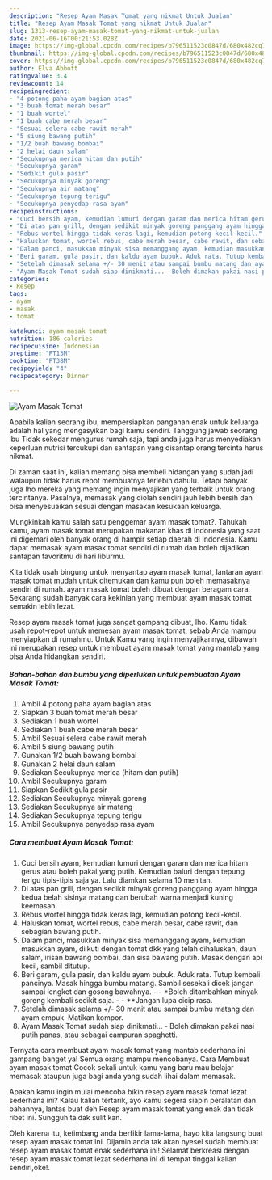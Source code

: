 ```yaml
---
description: "Resep Ayam Masak Tomat yang nikmat Untuk Jualan"
title: "Resep Ayam Masak Tomat yang nikmat Untuk Jualan"
slug: 1313-resep-ayam-masak-tomat-yang-nikmat-untuk-jualan
date: 2021-06-16T00:21:53.028Z
image: https://img-global.cpcdn.com/recipes/b796511523c0847d/680x482cq70/ayam-masak-tomat-foto-resep-utama.jpg
thumbnail: https://img-global.cpcdn.com/recipes/b796511523c0847d/680x482cq70/ayam-masak-tomat-foto-resep-utama.jpg
cover: https://img-global.cpcdn.com/recipes/b796511523c0847d/680x482cq70/ayam-masak-tomat-foto-resep-utama.jpg
author: Elva Abbott
ratingvalue: 3.4
reviewcount: 14
recipeingredient:
- "4 potong paha ayam bagian atas"
- "3 buah tomat merah besar"
- "1 buah wortel"
- "1 buah cabe merah besar"
- "Sesuai selera cabe rawit merah"
- "5 siung bawang putih"
- "1/2 buah bawang bombai"
- "2 helai daun salam"
- "Secukupnya merica hitam dan putih"
- "Secukupnya garam"
- "Sedikit gula pasir"
- "Secukupnya minyak goreng"
- "Secukupnya air matang"
- "Secukupnya tepung terigu"
- "Secukupnya penyedap rasa ayam"
recipeinstructions:
- "Cuci bersih ayam, kemudian lumuri dengan garam dan merica hitam gerus atau boleh pakai yang putih. Kemudian baluri dengan tepung terigu tipis-tipis saja ya. Lalu diamkan selama 10 menitan."
- "Di atas pan grill, dengan sedikit minyak goreng panggang ayam hingga kedua belah sisinya matang dan berubah warna menjadi kuning keemasan."
- "Rebus wortel hingga tidak keras lagi, kemudian potong kecil-kecil."
- "Haluskan tomat, wortel rebus, cabe merah besar, cabe rawit, dan sebagian bawang putih."
- "Dalam panci, masukkan minyak sisa memanggang ayam, kemudian masukkan ayam, diikuti dengan tomat dkk yang telah dihaluskan, daun salam, irisan bawang bombai, dan sisa bawang putih. Masak dengan api kecil, sambil ditutup."
- "Beri garam, gula pasir, dan kaldu ayam bubuk. Aduk rata. Tutup kembali pancinya. Masak hingga bumbu matang. Sambil sesekali dicek jangan sampai lengket dan gosong bawahnya.   *Boleh ditambahkan minyak goreng kembali sedikit saja.   **Jangan lupa cicip rasa."
- "Setelah dimasak selama +/- 30 menit atau sampai bumbu matang dan ayam empuk. Matikan kompor."
- "Ayam Masak Tomat sudah siap dinikmati...  Boleh dimakan pakai nasi putih panas, atau sebagai campuran spaghetti."
categories:
- Resep
tags:
- ayam
- masak
- tomat

katakunci: ayam masak tomat 
nutrition: 186 calories
recipecuisine: Indonesian
preptime: "PT13M"
cooktime: "PT38M"
recipeyield: "4"
recipecategory: Dinner

---
```



![Ayam Masak Tomat](https://img-global.cpcdn.com/recipes/b796511523c0847d/680x482cq70/ayam-masak-tomat-foto-resep-utama.jpg)

Apabila kalian seorang ibu, mempersiapkan panganan enak untuk keluarga adalah hal yang mengasyikan bagi kamu sendiri. Tanggung jawab seorang ibu Tidak sekedar mengurus rumah saja, tapi anda juga harus menyediakan keperluan nutrisi tercukupi dan santapan yang disantap orang tercinta harus nikmat.

Di zaman  saat ini, kalian memang bisa membeli hidangan yang sudah jadi walaupun tidak harus repot membuatnya terlebih dahulu. Tetapi banyak juga lho mereka yang memang ingin menyajikan yang terbaik untuk orang tercintanya. Pasalnya, memasak yang diolah sendiri jauh lebih bersih dan bisa menyesuaikan sesuai dengan masakan kesukaan keluarga. 



Mungkinkah kamu salah satu penggemar ayam masak tomat?. Tahukah kamu, ayam masak tomat merupakan makanan khas di Indonesia yang saat ini digemari oleh banyak orang di hampir setiap daerah di Indonesia. Kamu dapat memasak ayam masak tomat sendiri di rumah dan boleh dijadikan santapan favoritmu di hari liburmu.

Kita tidak usah bingung untuk menyantap ayam masak tomat, lantaran ayam masak tomat mudah untuk ditemukan dan kamu pun boleh memasaknya sendiri di rumah. ayam masak tomat boleh dibuat dengan beragam cara. Sekarang sudah banyak cara kekinian yang membuat ayam masak tomat semakin lebih lezat.

Resep ayam masak tomat juga sangat gampang dibuat, lho. Kamu tidak usah repot-repot untuk memesan ayam masak tomat, sebab Anda mampu menyiapkan di rumahmu. Untuk Kamu yang ingin menyajikannya, dibawah ini merupakan resep untuk membuat ayam masak tomat yang mantab yang bisa Anda hidangkan sendiri.

<!--inarticleads1-->

##### Bahan-bahan dan bumbu yang diperlukan untuk pembuatan Ayam Masak Tomat:

1. Ambil 4 potong paha ayam bagian atas
1. Siapkan 3 buah tomat merah besar
1. Sediakan 1 buah wortel
1. Sediakan 1 buah cabe merah besar
1. Ambil Sesuai selera cabe rawit merah
1. Ambil 5 siung bawang putih
1. Gunakan 1/2 buah bawang bombai
1. Gunakan 2 helai daun salam
1. Sediakan Secukupnya merica (hitam dan putih)
1. Ambil Secukupnya garam
1. Siapkan Sedikit gula pasir
1. Sediakan Secukupnya minyak goreng
1. Sediakan Secukupnya air matang
1. Sediakan Secukupnya tepung terigu
1. Ambil Secukupnya penyedap rasa ayam




<!--inarticleads2-->

##### Cara membuat Ayam Masak Tomat:

1. Cuci bersih ayam, kemudian lumuri dengan garam dan merica hitam gerus atau boleh pakai yang putih. Kemudian baluri dengan tepung terigu tipis-tipis saja ya. Lalu diamkan selama 10 menitan.
1. Di atas pan grill, dengan sedikit minyak goreng panggang ayam hingga kedua belah sisinya matang dan berubah warna menjadi kuning keemasan.
1. Rebus wortel hingga tidak keras lagi, kemudian potong kecil-kecil.
1. Haluskan tomat, wortel rebus, cabe merah besar, cabe rawit, dan sebagian bawang putih.
1. Dalam panci, masukkan minyak sisa memanggang ayam, kemudian masukkan ayam, diikuti dengan tomat dkk yang telah dihaluskan, daun salam, irisan bawang bombai, dan sisa bawang putih. Masak dengan api kecil, sambil ditutup.
1. Beri garam, gula pasir, dan kaldu ayam bubuk. Aduk rata. Tutup kembali pancinya. Masak hingga bumbu matang. Sambil sesekali dicek jangan sampai lengket dan gosong bawahnya.  -  - *Boleh ditambahkan minyak goreng kembali sedikit saja.  -  - **Jangan lupa cicip rasa.
1. Setelah dimasak selama +/- 30 menit atau sampai bumbu matang dan ayam empuk. Matikan kompor.
1. Ayam Masak Tomat sudah siap dinikmati...  - Boleh dimakan pakai nasi putih panas, atau sebagai campuran spaghetti.




Ternyata cara membuat ayam masak tomat yang mantab sederhana ini gampang banget ya! Semua orang mampu mencobanya. Cara Membuat ayam masak tomat Cocok sekali untuk kamu yang baru mau belajar memasak ataupun juga bagi anda yang sudah lihai dalam memasak.

Apakah kamu ingin mulai mencoba bikin resep ayam masak tomat lezat sederhana ini? Kalau kalian tertarik, ayo kamu segera siapin peralatan dan bahannya, lantas buat deh Resep ayam masak tomat yang enak dan tidak ribet ini. Sungguh taidak sulit kan. 

Oleh karena itu, ketimbang anda berfikir lama-lama, hayo kita langsung buat resep ayam masak tomat ini. Dijamin anda tak akan nyesel sudah membuat resep ayam masak tomat enak sederhana ini! Selamat berkreasi dengan resep ayam masak tomat lezat sederhana ini di tempat tinggal kalian sendiri,oke!.

